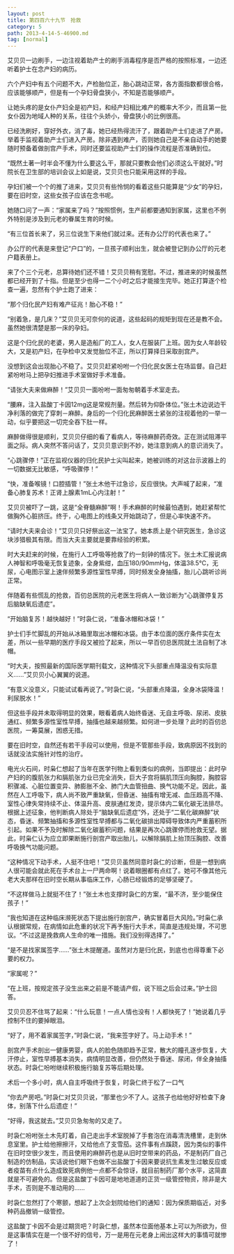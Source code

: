```yaml
---
layout: post
title: 第四百六十九节　抢救
category: 5
path: 2013-4-14-5-46900.md
tag: [normal]
---
```


艾贝贝一边刷手，一边注视着助产士的刷手消毒程序是否严格的按照标准，一边还听着护士在念产妇的病历。

六个产妇中有五个问题不大，产检胎位正，胎心跳动正常，各方面指数都很合格，应该能够顺产，但是有一个孕妇骨盘狭小，不知是否能够顺产。

让她头疼的是女仆产妇全是初产妇，和经产妇相比难产的概率大不少，而且第一批女仆因为地域人种的关系，往往个头娇小，骨盘狭小的比例很高。

已经洗刷好，穿好外衣，消了毒，她已经热得流汗了，跟着助产士们走进了产房。举着手监视着助产士们进入产房。除非遇到难产，否则她自己是不亲自动手的她要随时预备着做剖宫产手术，同时还要监视助产士们的操作流程是否准确到位。

“既然土著一时半会不懂为什么要这么干，那就只要教会他们必须这么干就好。”时院长在卫生部的培训会议上如是说，艾贝贝也只能采用这样的手段。

孕妇们被一个个的推了进来，艾贝贝有些怜悯的看着这些只能算是“少女”的孕妇，要在旧时空，这些女孩子应该在念书呢。

她随口问了一声：“家属来了吗？”按照惯例，生产前都要通知到家属，这里也不例外特别是涉及到元老的眷属生育的时候。

“有三位首长来了，另三位说生下来他们就过来。还有办公厅的代表也来了。”

办公厅的代表是来登记“户口”的，一旦孩子顺利出生，就会被登记到办公厅的元老户籍表册上。

来了个三个元老，总算待她们还不错！艾贝贝稍有宽慰。不过，推进来的时候虽然都已经开到了十指。但是至少也得一二个小时之后才能接生完毕。她正打算逐个检查一遍，忽然有个护士跑了进来：

“那个归化民产妇有难产征兆！胎心不稳！”

“别着急，是几床？”艾贝贝无可奈何的说道，这些起码的规矩到现在还是教不会。虽然她很清楚是那一床的孕妇。

这是个归化民的老婆，男人是造船厂的工人，女人在服装厂上班。因为女人年龄较大，又是初产妇，在孕检中又发觉胎位不正，所以打算择日采取剖宫产。

没想到这会出现胎心不稳了。艾贝贝赶紧吩咐一个归化民女医士在场监督。自己赶紧吩咐马上把孕妇推进手术室做好手术准备。

“请张大夫来做麻醉！”艾贝贝一面吩咐一面匆匆朝着手术室走去。

“腰麻，注入盐酸丁卡因12mg这是常规剂量。然后转为仰卧体位。”张土木边说边干净利落的做完了穿刺－麻醉。身后的一个归化民麻醉医士紧张的注视着他的一举一动，似乎要把这一切完全吞下肚一样。

麻醉做得很是顺利，艾贝贝仔细的看了看病人，等待麻醉药奇效。正在测试阻滞平面之际。病人突然不答问话了，艾贝贝意识到不妙，她注意到病人的意识消失了。

“心跳骤停！”正在监视仪器的归化民护士尖叫起来，她被训练的对这台示波器上的一切数据无比敏感，“呼吸骤停！”

“快，准备喉镜！口腔插管！”张土木他干过急诊，反应很快。大声喊了起来，“准备心肺复苏术！正肾上腺素1mL心内注射！”

艾贝贝被吓了一跳，这是“全脊髓麻醉”啊！手术麻醉的时候最怕遇到，她赶紧帮忙做胸外心脏挤压。终于，心电图上的线条又开始跳动了，但是心率快速不齐。

“请时大夫来会诊！”艾贝贝只好祭出这一法宝了。她本质上是个研究医生，急诊这块涉猎极其有限。而当大夫主要就是要靠经验的积累。

时大夫赶来的时候，在施行人工呼吸等抢救了约一刻钟的情况下。张土木汇报说病人神智和呼吸毫无恢复迹象，全身紫绀，血压180/90mmHg，体温38.5℃，无尿，心电图示室上速伴频繁多源性室性早搏，同时频发全身抽搐，胎儿心跳听诊尚正常。

伴随着有些慌乱的抢救，百仞总医院的元老医生将病人一致诊断为“心跳骤停复苏后脑缺氧后遗症”。

“开始脑复苏！越快越好！”时袅仁说，“准备冰帽和冰袋！”

护士们手忙脚乱的开始从冰箱里取出冰帽和冰袋。由于本位面的医疗条件实在太差，所以一些早期的医疗手段又被捡了起来，所以一早百仞总医院就土法自制了冰帽。

“时大夫，按照最新的国际医学期刊载文，这种情况下头部重点降温没有实际意义……”艾贝贝小心翼翼的说道。

“有意义没意义，只能试试看再说了。”时袅仁说，“头部重点降温，全身冰袋降温！利尿脱水！”

但这些手段并未取得明显的效果，眼看着病人始终昏迷、无自主呼吸、尿闭、皮肤通红、频繁多源性室性早搏，抽搐也越来越频繁。如何进一步处理？此时的百仞总医院，一筹莫展，困惑无措。

要在旧时空，自然还有若干手段可以使用，但是不管那些手段，致病原因不找到的话就没法实施针对性的治疗。

电光火石间，时枭仁想起了当年在医学刊物上看到类似的病例，当即提出：此时孕产妇的的腹肌张力和膈肌张力业已完全消失，巨大子宫将膈肌顶压向胸腔，胸腔容积骤减、心脏位置变异、肺膨胀不全、肺门大血管扭曲、换气功能不足。因此，虽然在人工呼吸下，病人尚不致严重缺氧，但昏迷、抽搐有增无减、血压趋高不降、室性心律失常持续不止、体温升高、皮肤通红发烫，提示体内二氧化碳无法排尽。根据上述征象，他判断病人除处于“脑缺氧后遗症”外，还处于“二氧化碳麻醉”状态，昏迷、频繁抽搐和多源性室性早搏都与二氧化碳排出障碍导致体内严重蓄积所引起。如果不予及时解除二氧化碳蓄积问题，结果是再次心跳骤停而抢救无望。据此，时枭仁认为应立即果断施行剖宫产取出胎儿，以解除膈肌上抬顶压胸腔、改善呼吸换气功能问题。

“这种情况下动手术，人挺不住吧！”艾贝贝虽然同意时袅仁的诊断，但是一想到病人很可能会就此死在手术台上一尸两命啊！说着眼圈都有点红了。她可不像其他元老大夫那样在旧时空长期从事临床工作，心肠已经锻炼的足够坚硬了。

“不这样做马上就挺不住了！”张土木也支撑时袅仁的方案，“最不济，至少能保住孩子！”

“我也知道在这种临床濒死状态下提出施行剖宫产，确实冒着巨大风险。”时枭仁承认根据常规，在病情如此危重的状况下再予施行大手术，简直是违规处理，不可思议。“不过这是挽救病人生命的唯一措施。我们没别得选择了。”

“是不是找家属签字……”张土木提醒道。虽然对方是归化民，到底也也得尊重下必要的权力。

“家属呢？”

“在上班，按规定孩子没生出来之前是不能请产假，说下班之后会过来。”护士回答。

艾贝贝忍不住骂了起来：“什么玩意！一点人情也没有！人都快死了！”她说着几乎控制不住的要掉眼泪。

“好了，用不着家属签字，”时袅仁说，“我来签字好了。马上动手术！”

剖宫产手术剖出一健康男婴，病人的脸色随即趋予正常，散大的瞳孔逐步恢复，大汗停止，室性早搏基本消失，病情明显改善，但仍然处于昏迷、尿闭，伴全身抽搐状态。时袅仁吩咐继续积极施行脑复苏等后期处理。

术后一个多小时，病人自主呼吸终于恢复，时袅仁终于松了一口气

“你去产房吧。”时袅仁对艾贝贝说，“那里也少不了人。这孩子也给他好好检查下身体，别落下什么后遗症！”

“好得，我这就去。”艾贝贝急匆匆的又走了。

时袅仁吩咐张土木先盯着，自己走出手术室脱掉了手套泡在消毒清洗槽里，走到休息室里。护士给他擦擦汗，又给他点了支雪茄。这件事有点蹊跷，因为类似的事件在旧时空很少发生，而且使用的麻醉药也是从旧时空带来的药品，不是制药厂自己制造的仿制品，实话说他们眼下也做不出盐酸丁卡因来要说抗生素发生过敏反应或者疫苗有点什么造成致死病例他一点都不会惊讶，就目前制药厂那个水平，这简直就是不可避免的。但是这盐酸丁卡因可是地地道道的正货一级管控物资，除非是大手术，否则是不准动用的……

时袅仁忽然打了个寒颤，想起了上次企划院给他们的通知：因为保质期临近，对多种药品撤销一级管控。

这盐酸丁卡因不会是过期货吧？时袅仁想，虽然本位面他基本上可以为所欲为，但是这事情实在是一个很不好的信号，万一是用在元老身上闹出这样大的事情可就惨了！